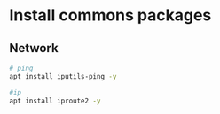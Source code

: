 # Install commons  packages

## Network

```sh
# ping
apt install iputils-ping -y

#ip
apt install iproute2 -y
```
